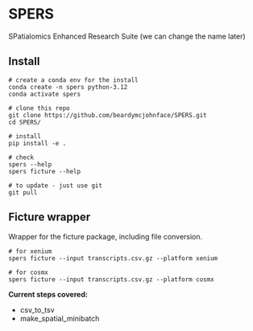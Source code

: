 # SPERS

SPatialomics Enhanced Research Suite (we can change the name later)

## Install

```shell
# create a conda env for the install
conda create -n spers python-3.12
conda activate spers

# clone this repo
git clone https://github.com/beardymcjohnface/SPERS.git
cd SPERS/

# install
pip install -e .

# check
spers --help
spers ficture --help

# to update - just use git
git pull
```

## Ficture wrapper

Wrapper for the ficture package, including file conversion.

```shell
# for xenium
spers ficture --input transcripts.csv.gz --platform xenium

# for cosmx
spers ficture --input transcripts.csv.gz --platform cosmx
```

__Current steps covered:__
- csv_to_tsv
- make_spatial_minibatch